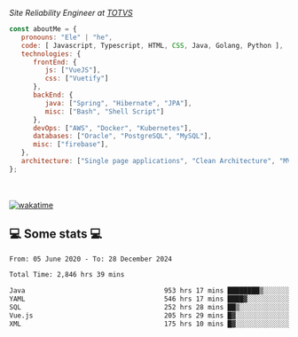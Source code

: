 <p><em>Site Reliability Engineer at <a href="https://www.totvs.com/">TOTVS</a></br>
</em></p>


```javascript
const aboutMe = {
   pronouns: "Ele" | "he",
   code: [ Javascript, Typescript, HTML, CSS, Java, Golang, Python ],
   technologies: {
      frontEnd: {
         js: ["VueJS"],
         css: ["Vuetify"]
      },
      backEnd: {
         java: ["Spring", "Hibernate", "JPA"],
         misc: ["Bash", "Shell Script"]
      },
      devOps: ["AWS", "Docker", "Kubernetes"],
      databases: ["Oracle", "PostgreSQL", "MySQL"],
      misc: ["firebase"],
   },
   architecture: ["Single page applications", "Clean Architecture", "MVC", "Microservices"],
};
```
</br></br>
[![wakatime](https://wakatime.com/badge/user/a3a8ed06-d304-4d6b-bc86-4adc418cdea7.svg)](https://wakatime.com/@a3a8ed06-d304-4d6b-bc86-4adc418cdea7)
<h2>💻 Some stats 💻</h2>

<!--START_SECTION:waka-->

```txt
From: 05 June 2020 - To: 28 December 2024

Total Time: 2,846 hrs 39 mins

Java                                   953 hrs 17 mins ████████▒░░░░░░░░░░░░░░░░   33.49 %
YAML                                   546 hrs 17 mins ████▓░░░░░░░░░░░░░░░░░░░░   19.19 %
SQL                                    252 hrs 28 mins ██▒░░░░░░░░░░░░░░░░░░░░░░   08.87 %
Vue.js                                 205 hrs 29 mins █▓░░░░░░░░░░░░░░░░░░░░░░░   07.22 %
XML                                    175 hrs 10 mins █▓░░░░░░░░░░░░░░░░░░░░░░░   06.15 %
```

<!--END_SECTION:waka-->
